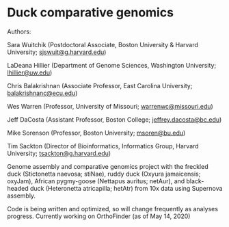 # Duck comparative genomics

Authors:

Sara Wuitchik (Postdoctoral Associate, Boston University & Harvard University; sjswuit@g.harvard.edu)

LaDeana Hillier (Department of Genome Sciences, Washington University; lhillier@uw.edu)

Chris Balakrishnan (Associate Professor, East Carolina University; balakrishnanc@ecu.edu)

Wes Warren (Professor, University of Missouri; warrenwc@missouri.edu)

Jeff DaCosta (Assistant Professor, Boston College; jeffrey.dacosta@bc.edu)

Mike Sorenson (Professor, Boston University; msoren@bu.edu)

Tim Sackton (Director of Bioinformatics, Informatics Group, Harvard University; tsackton@g.harvard.edu)



Genome assembly and comparative genomics project with the freckled duck (Stictonetta naevosa; stiNae), ruddy duck (Oxyura jamaicensis; oxyJam), African pygmy-goose (Nettapus auritus; netAur), and black-headed duck (Heteronetta atricapilla; hetAtr) from 10x data using Supernova assembly.

Code is being written and optimized, so will change frequently as analyses progress. Currently working on OrthoFinder (as of May 14, 2020)
